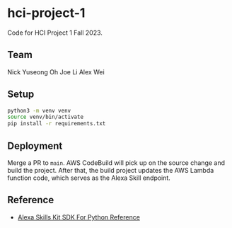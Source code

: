 # hci-project-1

Code for HCI Project 1 Fall 2023.

## Team
Nick Yuseong Oh
Joe Li
Alex Wei


## Setup
```bash
python3 -m venv venv
source venv/bin/activate
pip install -r requirements.txt
```

## Deployment
Merge a PR to `main`. AWS CodeBuild will pick up on the source change and build the project.
After that, the build project updates the AWS Lambda function code, which serves as the Alexa Skill endpoint.


## Reference
* [Alexa Skills Kit SDK For Python Reference](https://alexa-skills-kit-python-sdk.readthedocs.io/en/latest/api/)